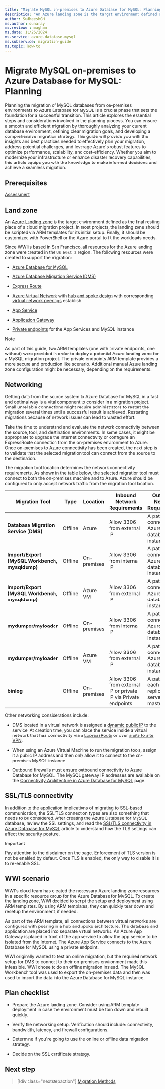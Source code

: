 ```yaml
---
title: "Migrate MySQL on-premises to Azure Database for MySQL: Planning"
description: "An Azure landing zone is the target environment defined as the final resting place of a cloud migration project."
author: SudheeshGH
ms.author: sunaray
ms.reviewer: maghan
ms.date: 11/26/2024
ms.service: azure-database-mysql
ms.subservice: migration-guide
ms.topic: how-to
---
```


# Migrate MySQL on-premises to Azure Database for MySQL: Planning

Planning the migration of MySQL databases from on-premises environments to Azure Database for MySQL is a crucial phase that sets the foundation for a successful transition. This article explores the essential steps and considerations involved in the planning process. You can ensure a smooth and efficient migration by thoroughly analyzing your current database environment, defining clear migration goals, and developing a comprehensive migration strategy. This guide will provide you with the insights and best practices needed to effectively plan your migration, address potential challenges, and leverage Azure's robust features to optimize performance, scalability, and cost-efficiency. Whether you aim to modernize your infrastructure or enhance disaster recovery capabilities, this article equips you with the knowledge to make informed decisions and achieve a seamless migration.

## Prerequisites

[Assessment](03-assessment.md)

## Land zone

An [Azure Landing zone](/azure/cloud-adoption-framework/ready/landing-zone/) is the target environment defined as the final resting place of a cloud migration project. In most projects, the landing zone should be scripted via ARM templates for its initial setup. Finally, it should be customized with PowerShell or the Azure portal to fit the workloads needs.

Since WWI is based in San Francisco, all resources for the Azure landing zone were created in the `US West 2` region. The following resources were created to support the migration:

- [Azure Database for MySQL](../../quickstart-create-mysql-server-database-using-azure-portal.md)

- [Azure Database Migration Service (DMS)](../../../dms/quickstart-create-data-migration-service-portal.md)

- [Express Route](/azure/expressroute/expressroute-introduction)

- [Azure Virtual Network](/azure/virtual-network/quick-create-portal) with [hub and spoke design](/azure/architecture/reference-architectures/hybrid-networking/hub-spoke) with corresponding [virtual network peerings](/azure/virtual-network/virtual-network-peering-overview) establish.

- [App Service](/azure/app-service/overview)

- [Application Gateway](/azure/load-balancer/quickstart-load-balancer-standard-internal-portal?tabs=option-1-create-internal-load-balancer-standard)

- [Private endpoints](/azure/private-link/private-endpoint-overview) for the App Services and MySQL instance

> [!NOTE]  
> As part of this guide, two ARM templates (one with private endpoints, one without) were provided in order to deploy a potential Azure landing zone for a MySQL migration project. The private endpoints ARM template provides a more secure and production like scenario. Additional manual Azure landing zone configuration might be necessary, depending on the requirements.

## Networking

Getting data from the source system to Azure Database for MySQL in a fast and optimal way is a vital component to consider in a migration project. Small unreliable connections might require administrators to restart the migration several times until a successful result is achieved. Restarting migrations because of network issues can lead to wasted effort.

Take the time to understand and evaluate the network connectivity between the source, tool, and destination environments. In some cases, it might be appropriate to upgrade the internet connectivity or configure an ExpressRoute connection from the on-premises environment to Azure. Once on-premises to Azure connectivity has been created, the next step is to validate that the selected migration tool can connect from the source to the destination.

The migration tool location determines the network connectivity requirements. As shown in the table below, the selected migration tool must connect to both the on-premises machine and to Azure. Azure should be configured to only accept network traffic from the migration tool location.

| Migration Tool | Type | Location | Inbound Network Requirements | Outbound Network Requirements |
| --- | --- | --- | --- | --- |
| **Database Migration Service (DMS)** | Offline | Azure | Allow 3306 from external IP | A path to connect to the Azure MySQL database instance |
| **Import/Export (MySQL Workbench, mysqldump)** | Offline | On-premises | Allow 3306 from internal IP | A path to connect to the Azure MySQL database instance |
| **Import/Export (MySQL Workbench, mysqldump)** | Offline | Azure VM | Allow 3306 from external IP | A path to connect to the Azure MySQL database instance |
| **mydumper/myloader** | Offline | On-premises | Allow 3306 from internal IP | A path to connect to the Azure MySQL database instance |
| **mydumper/myloader** | Offline | Azure VM | Allow 3306 from external IP | A path to connect to the Azure MySQL database instance |
| **binlog** | Offline | On-premises | Allow 3306 from external IP or private IP via Private endpoints | A path for each replication server to the master |

Other networking considerations include:

- DMS located in a virtual network is assigned a [dynamic public IP](../../../dms/faq.yml) to the service. At creation time, you can place the service inside a virtual network that has connectivity via a [ExpressRoute](/azure/expressroute/expressroute-introduction) or over [a site to site VPN](/azure/vpn-gateway/tutorial-site-to-site-portal).

- When using an Azure Virtual Machine to run the migration tools, assign it a public IP address and then only allow it to connect to the on-premises MySQL instance.

- Outbound firewalls must ensure outbound connectivity to Azure Database for MySQL. The MySQL gateway IP addresses are available on the [Connectivity Architecture in Azure Database for MySQL](../../concepts-connectivity-architecture.md#azure-database-for-mysql-gateway-ip-addresses) page.

## SSL/TLS connectivity

In addition to the application implications of migrating to SSL-based communication, the SSL/TLS connection types are also something that needs to be considered. After creating the Azure Database for MySQL database, review the SSL settings, and read the [SSL/TLS connectivity in Azure Database for MySQL](../../concepts-ssl-connection-security.md) article to understand how the TLS settings can affect the security posture.

> [!IMPORTANT]  
> Pay attention to the disclaimer on the page. Enforcement of TLS version is not be enabled by default. Once TLS is enabled, the only way to disable it is to re-enable SSL.

## WWI scenario

WWI's cloud team has created the necessary Azure landing zone resources in a specific resource group for the Azure Database for MySQL. To create the landing zone, WWI decided to script the setup and deployment using ARM templates. By using ARM templates, they can quickly tear down and resetup the environment, if needed.

As part of the ARM template, all connections between virtual networks are configured with peering in a hub and spoke architecture. The database and application are placed into separate virtual networks. An Azure App Gateway is placed in front of the app service to allow the app service to be isolated from the Internet. The Azure App Service connects to the Azure Database for MySQL using a private endpoint.

WWI originally wanted to test an online migration, but the required network setup for DMS to connect to their on-premises environment made this infeasible. WWI chose to do an offline migration instead. The MySQL Workbench tool was used to export the on-premises data and then was used to import the data into the Azure Database for MySQL instance.

## Plan checklist

- Prepare the Azure landing zone. Consider using ARM template deployment in case the environment must be torn down and rebuilt quickly.

- Verify the networking setup. Verification should include: connectivity, bandwidth, latency, and firewall configurations.

- Determine if you're going to use the online or offline data migration strategy.

- Decide on the SSL certificate strategy.

## Next step

> [!div class="nextstepaction"]
> [Migration Methods](05-migration-methods.md)
